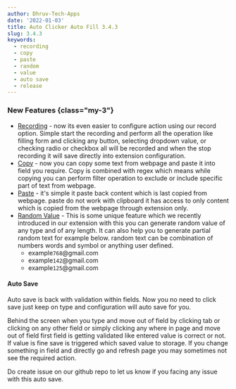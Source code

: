 ```yaml
---
author: Dhruv-Tech-Apps
date: '2022-01-03'
title: Auto Clicker Auto Fill 3.4.3
slug: 3.4.3
keywords:
  - recording
  - copy
  - paste
  - random
  - value
  - auto save
  - release
---
```


### New Features {class="my-3"}

- [Recording](https://getautoclicker.com/docs/3.x/record/overview/) - now its even easier to configure action using our record option. Simple start the recording and perform all the operation like
  filling form and clicking any button, selecting dropdown value, or checking radio or checkbox all will be recorded and when the stop recording it will save directly into extension configuration.
- [Copy](https://getautoclicker.com/docs/3.x/action/value/#copy) - now you can copy some text from webpage and paste it into field you require. Copy is combined with regex which means while copying
  you can perform filter operation to exclude or include specific part of text from webpage.
- [Paste](https://getautoclicker.com/docs/3.x/action/value/#paste) - it's simple it paste back content which is last copied from webpage. paste do not work with clipboard it has access to only content
  which is copied from the webpage through extension only.
- [Random Value](https://getautoclicker.com/docs/3.x/action/value/#random-value) - This is some unique feature which we recently introduced in our extension with this you can generate random value of
  any type and of any length. It can also help you to generate partial random text for example below. random text can be combination of numbers words and symbol or anything user defined.
  - example`768`@gmail\.com
  - example`142`@gmail\.com
  - example`125`@gmail\.com

#### Auto Save

Auto save is back with validation within fields. Now you no need to click save just keep on type and configuration will auto save for you.

Behind the screen when you type and move out of field by clicking tab or clicking on any other field or simply clicking any where in page and move out of field first field is getting validated like
entered value is correct or not. If value is fine save is triggered which saved value to storage. If you change something in field and directly go and refresh page you may sometimes not see the
required action.

Do create issue on our github repo to let us know if you facing any issue with this auto save.
